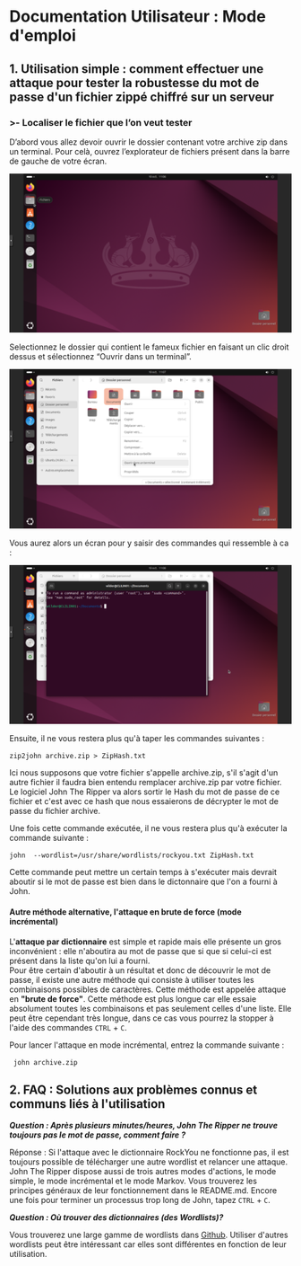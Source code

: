 # Documentation Utilisateur : Mode d'emploi

## 1. Utilisation simple : comment effectuer une attaque pour tester la robustesse du mot de passe d'un fichier zippé chiffré sur un serveur  
### >- Localiser le fichier que l’on veut tester  
D’abord vous allez devoir ouvrir le dossier contenant votre archive zip dans un terminal.
Pour celà, ouvrez l’explorateur de fichiers présent dans la barre de gauche de votre écran.  

<P ALIGN="center"><IMG src="https://github.com/WildCodeSchool/TSSR-BDX-0924-P1-G1/blob/main/IMG_USERGUIDE/screen1.png" width=600></P>  

Selectionnez le dossier qui contient le fameux fichier en faisant un clic droit dessus et sélectionnez “Ouvrir dans un terminal”.  

<P ALIGN="center"><IMG src="https://github.com/WildCodeSchool/TSSR-BDX-0924-P1-G1/blob/main/IMG_USERGUIDE/screen2.png" width=600></P>   

Vous aurez alors un écran pour y saisir des commandes qui ressemble à ca :  

<P ALIGN="center"><IMG src="https://github.com/WildCodeSchool/TSSR-BDX-0924-P1-G1/blob/main/IMG_USERGUIDE/screen3.png" width=600></P>  

Ensuite, il ne vous restera plus qu'à taper les commandes suivantes :  

    zip2john archive.zip > ZipHash.txt
      
Ici nous supposons que votre fichier s'appelle archive.zip, s'il s'agit d'un autre fichier il faudra bien entendu remplacer archive.zip par votre fichier.
Le logiciel John The Ripper va alors sortir le Hash du mot de passe de ce fichier et c'est avec ce hash que nous essaierons de décrypter le mot de passe du fichier archive.  
  
Une fois cette commande exécutée, il ne vous restera plus qu'à exécuter la commande suivante :  

    john  --wordlist=/usr/share/wordlists/rockyou.txt ZipHash.txt  

Cette commande peut mettre un certain temps à s'exécuter mais devrait aboutir si le mot de passe est bien dans le dictonnaire que l'on a fourni à John.  


#### Autre méthode alternative, l'attaque en brute de force (mode incrémental)  

L'**attaque par dictionnaire** est simple et rapide mais elle présente un gros inconvénient : elle n'aboutira au mot de passe que si que si celui-ci est présent dans la liste qu'on lui a fourni.  
Pour être certain d'aboutir à un résultat et donc de découvrir le mot de passe, il existe une autre méthode qui consiste à utiliser toutes les combinaisons possibles de caractères. Cette méthode est appelée attaque en **"brute de force"**. Cette méthode est plus longue car elle essaie absolument toutes les combinaisons et pas seulement celles d'une liste.
Elle peut être cependant très longue, dans ce cas vous pourrez la stopper à l'aide des commandes `CTRL` + `C`.  

Pour lancer l'attaque en mode incrémental, entrez la commande suivante : 


     john archive.zip


## 2. FAQ : Solutions aux problèmes connus et communs liés à l'utilisation

***Question : Après plusieurs minutes/heures, John The Ripper ne trouve toujours pas le mot de passe, comment faire ?***

Réponse : Si l'attaque avec le dictionnaire RockYou ne fonctionne pas, il est toujours possible de télécharger une autre wordlist et relancer une attaque. John The Ripper dispose aussi de trois autres modes d'actions, le mode simple, le mode incrémental et le mode Markov. Vous trouverez les principes généraux de leur fonctionnement dans le README.md. Encore une fois pour terminer un processus trop long de John, tapez `CTRL` + `C`.  

***Question : Où trouver des dictionnaires (des Wordlists)?***  

Vous trouverez une large gamme de wordlists dans [Github](https://github.com). Utiliser d'autres wordlists peut être intéressant car elles sont différentes en fonction de leur utilisation.  


  
  
  




  
